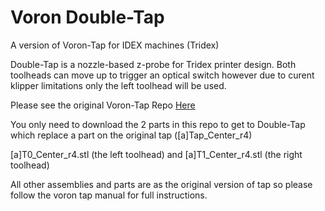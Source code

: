 # Voron Double-Tap
 A version of Voron-Tap for IDEX machines (Tridex)

Double-Tap is a nozzle-based z-probe for Tridex printer design. 
Both toolheads can move up to trigger an optical switch however due to curent klipper limitations only the left toolhead will be used. 


Please see the original Voron-Tap Repo [Here](https://github.com/VoronDesign/Voron-Tap)

You only need to download the 2 parts in this repo to get to Double-Tap which replace a part on the original tap ([a]Tap_Center_r4)

[a]T0_Center_r4.stl (the left toolhead) and [a]T1_Center_r4.stl (the right toolhead)

All other assemblies and parts are as the original version of tap so please follow the voron tap manual for full instructions.
